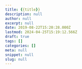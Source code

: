 ```yaml
---
title: {{title}}
description: null
author: null
excerpt: null
date: 2019-08-22T15:20:28.000Z
lastmod: 2024-04-25T15:19:12.566Z
draft: true
tags: []
categories: []
meta: null
snippet: null
slug: null
---
```

